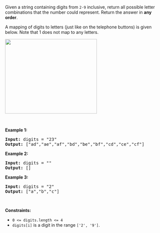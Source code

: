 <div class="px-5 pt-4"><div class="flex"></div><div class="xFUwe" data-track-load="description_content"><p>Given a string containing digits from <code>2-9</code> inclusive, return all possible letter combinations that the number could represent. Return the answer in <strong>any order</strong>.</p>

<p>A mapping of digits to letters (just like on the telephone buttons) is given below. Note that 1 does not map to any letters.</p>
<img alt="" src="https://assets.leetcode.com/uploads/2022/03/15/1200px-telephone-keypad2svg.png" style="width: 300px; height: 243px;">
<p>&nbsp;</p>
<p><strong class="example">Example 1:</strong></p>

<pre><strong>Input:</strong> digits = "23"
<strong>Output:</strong> ["ad","ae","af","bd","be","bf","cd","ce","cf"]
</pre>

<p><strong class="example">Example 2:</strong></p>

<pre><strong>Input:</strong> digits = ""
<strong>Output:</strong> []
</pre>

<p><strong class="example">Example 3:</strong></p>

<pre><strong>Input:</strong> digits = "2"
<strong>Output:</strong> ["a","b","c"]
</pre>

<p>&nbsp;</p>
<p><strong>Constraints:</strong></p>

<ul>
	<li><code>0 &lt;= digits.length &lt;= 4</code></li>
	<li><code>digits[i]</code> is a digit in the range <code>['2', '9']</code>.</li>
</ul>
</div></div>